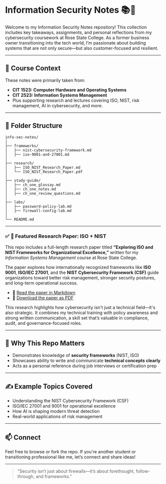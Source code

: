 # Information Security Notes 📚🔐

Welcome to my Information Security Notes repository! This collection includes key takeaways, assignments, and personal reflections from my cybersecurity coursework at Rose State College. As a former business owner transitioning into the tech world, I’m passionate about building systems that are not only secure—but also customer-focused and resilient.

---

## 📘 Course Context
These notes were primarily taken from:
- **CIT 1523: Computer Hardware and Operating Systems**
- **CIT 2523: Information Systems Management**
- Plus supporting research and lectures covering ISO, NIST, risk management, AI in cybersecurity, and more.

---

## 📁 Folder Structure
```
info-sec-notes/
│
├── frameworks/
│   ├── nist-cybersecurity-framework.md
│   ├── iso-9001-and-27001.md
│
├── research/
│   ├── ISO_NIST_Research_Paper.md
│   └── ISO_NIST_Research_Paper.pdf
│
├── study-guide/
│   ├── ch_one_glossay.md
│   ├── ch_one_notes.md
│   ├── ch_one_review_questions.md
│
├── labs/
│   ├── password-policy-lab.md
│   ├── firewall-config-lab.md
│
└── README.md
```

---

### ✅ 📄 Featured Research Paper: ISO + NIST

This repo includes a full-length research paper titled
**“Exploring ISO and NIST Frameworks for Organizational Excellence,”** written for my *Information Systems Management* course at Rose State College.

The paper explores how internationally recognized frameworks like **ISO 9001**, **ISO/IEC 27001**, and the **NIST Cybersecurity Framework (CSF)** guide organizations toward better risk management, stronger security postures, and long-term operational success.

* 📄 [Read the paper in Markdown](https://github.com/jennafrank/Information_Security_Notes/blob/main/Research/ISO_NIST_Research/ISO_NIST_Research_Paper.md)
* 📎 [Download the paper as PDF](https://github.com/jennafrank/Information_Security_Notes/blob/main/Research/ISO_NIST_Research/ISO_NIST_Research_Paper.md)

This research highlights how cybersecurity isn't just a technical field—it's also strategic. It combines my technical training with policy awareness and strong written communication, a skill set that’s valuable in compliance, audit, and governance-focused roles.

---

## 🌟 Why This Repo Matters
- Demonstrates knowledge of **security frameworks** (NIST, ISO)
- Showcases ability to write and communicate **technical concepts clearly**
- Acts as a personal reference during job interviews or certification prep

---

## ✍️ Example Topics Covered
- Understanding the NIST Cybersecurity Framework (CSF)
- ISO/IEC 27001 and 9001 for operational excellence
- How AI is shaping modern threat detection
- Real-world applications of risk management

---

## 📫 Connect
Feel free to browse or fork the repo. If you're another student or transitioning professional like me, let’s connect and share ideas!

---

> "Security isn’t just about firewalls—it’s about forethought, follow-through, and frameworks."
